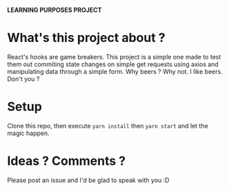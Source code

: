 **LEARNING PURPOSES PROJECT**

# What's this project about ?

React's hooks are game breakers. This project is a simple one made to test them out commiting state changes on simple get requests using axios and manipulating data through a simple form. Why beers ? Why not. I like beers. Don't you ? 

# Setup 

Clone this repo, then execute `yarn install` then `yarn start` and let the magic happen. 

# Ideas ? Comments ?

Please post an issue and I'd be glad to speak with you :D 